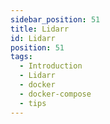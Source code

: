 ```yaml
---
sidebar_position: 51
title: Lidarr
id: Lidarr
position: 51
tags:
  - Introduction
  - Lidarr
  - docker
  - docker-compose
  - tips
---
```

